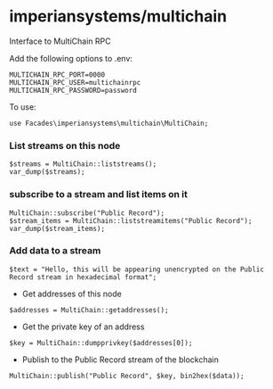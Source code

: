 # imperiansystems/multichain
Interface to MultiChain RPC

Add the following options to .env:

````
MULTICHAIN_RPC_PORT=0000
MULTICHAIN_RPC_USER=multichainrpc
MULTICHAIN_RPC_PASSWORD=password
````

To use:

````
use Facades\imperiansystems\multichain\MultiChain;
````

### List streams on this node
````
$streams = MultiChain::liststreams();
var_dump($streams);
````

### subscribe to a stream and list items on it 
````
MultiChain::subscribe("Public Record");
$stream_items = MultiChain::liststreamitems("Public Record");
var_dump($stream_items);
````

### Add data to a stream

````$text = "Hello, this will be appearing unencrypted on the Public Record stream in hexadecimal format";````

* Get addresses of this node

````$addresses = MultiChain::getaddresses();````

* Get the private key of an address

````$key = MultiChain::dumpprivkey($addresses[0]);````

* Publish to the Public Record stream of the blockchain

````MultiChain::publish("Public Record", $key, bin2hex($data));````
